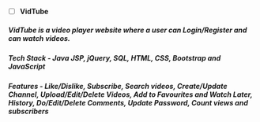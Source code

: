 - [ ] **VidTube**
##### VidTube is a video player website where a user can Login/Register and can watch videos.
##### Tech Stack - Java JSP, jQuery, SQL, HTML, CSS, Bootstrap and JavaScript
##### Features - Like/Dislike, Subscribe, Search videos, Create/Update Channel, Upload/Edit/Delete Videos, Add to Favourites and Watch Later, History, Do/Edit/Delete Comments, Update Password, Count views and subscribers
